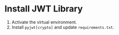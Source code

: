 # Install JWT Library

1. Activate the virtual environment.
2. Install `pyjwt[crypto]` and update `requirements.txt`.
